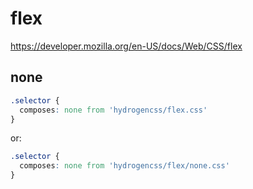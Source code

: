 # flex

https://developer.mozilla.org/en-US/docs/Web/CSS/flex

## none
```css
.selector {
  composes: none from 'hydrogencss/flex.css'
}
```

or:
```css
.selector {
  composes: none from 'hydrogencss/flex/none.css'
}
```

